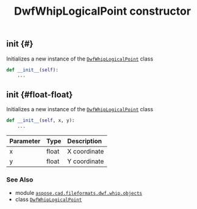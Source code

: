 ﻿---
title: DwfWhipLogicalPoint constructor
second_title: Aspose.CAD for Python via .NET API References
description: 
type: docs
weight: 10
url: /python-net/aspose.cad.fileformats.dwf.whip.objects/dwfwhiplogicalpoint/__init__/
is_root: false
---

## __init__ {#}

Initializes a new instance of the [`DwfWhipLogicalPoint`](/cad/python-net/aspose.cad.fileformats.dwf.whip.objects/dwfwhiplogicalpoint) class



```python
def __init__(self):
    ...
```




## __init__ {#float-float}

Initializes a new instance of the [`DwfWhipLogicalPoint`](/cad/python-net/aspose.cad.fileformats.dwf.whip.objects/dwfwhiplogicalpoint) class



```python
def __init__(self, x, y):
    ...
```


| Parameter | Type | Description |
| :- | :- | :- |
| x | float | X coordinate |
| y | float | Y coordinate |



### See Also
* module [`aspose.cad.fileformats.dwf.whip.objects`](../../)
* class [`DwfWhipLogicalPoint`](/cad/python-net/aspose.cad.fileformats.dwf.whip.objects/dwfwhiplogicalpoint)
